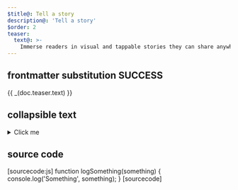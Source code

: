 ```yaml
---
$title@: Tell a story
description@: 'Tell a story'
$order: 2
teaser:
  text@: >-
    Immerse readers in visual and tappable stories they can share anywhere on the open web.
---
```


## frontmatter substitution SUCCESS

<div class="teaser">
  <p>{{ _(doc.teaser.text) }}</p>
</div>

## collapsible text

<details>
<summary>Click me</summary>
  
  1. Foo
  
  2. Bar
  
    * Baz
  
    * Qux

  [sourcecode:js]
    function logSomething(something) {
      console.log('Something', something);
    }
  [sourcecode]

</details>


## source code

[sourcecode:js]
  function logSomething(something) {
    console.log('Something', something);
  }
[sourcecode]

